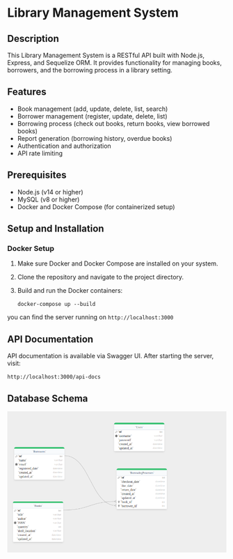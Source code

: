 # Library Management System

## Description

This Library Management System is a RESTful API built with Node.js, Express, and Sequelize ORM. It provides functionality for managing books, borrowers, and the borrowing process in a library setting.

## Features

- Book management (add, update, delete, list, search)
- Borrower management (register, update, delete, list)
- Borrowing process (check out books, return books, view borrowed books)
- Report generation (borrowing history, overdue books)
- Authentication and authorization
- API rate limiting

## Prerequisites

- Node.js (v14 or higher)
- MySQL (v8 or higher)
- Docker and Docker Compose (for containerized setup)

## Setup and Installation


### Docker Setup

1. Make sure Docker and Docker Compose are installed on your system.

2. Clone the repository and navigate to the project directory.

3. Build and run the Docker containers:
   ```
   docker-compose up --build
   ```
you can find the server running on  `http://localhost:3000`

## API Documentation

API documentation is available via Swagger UI. After starting the server, visit:

```
http://localhost:3000/api-docs
```


## Database Schema

![ERD](./erd.png)



